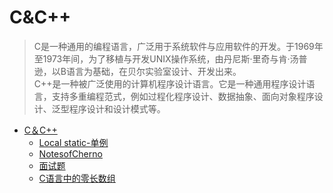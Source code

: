 # C&C++

> C是一种通用的编程语言，广泛用于系统软件与应用软件的开发。于1969年至1973年间，为了移植与开发UNIX操作系统，由丹尼斯·里奇与肯·汤普逊，以B语言为基础，在贝尔实验室设计、开发出来。  
>C++是一种被广泛使用的计算机程序设计语言。它是一种通用程序设计语言，支持多重编程范式，例如过程化程序设计、数据抽象、面向对象程序设计、泛型程序设计和设计模式等。

- [C＆C++](./subpage/C&C++/C&C++.md)
  - [Local static-单例](./subpage/C&C++/subsubpage/Local_static-单例.md)
  - [NotesofCherno](./subpage/C&C++/subsubpage/NotesofCherno.md)
  - [面试题](./subpage/C&C++/subsubpage/面试题.md)
  - [C语言中的零长数组](./subpage/C&C++/subsubpage/C语言中的零长数组.md)
